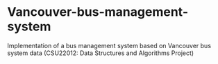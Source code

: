 # Vancouver-bus-management-system
Implementation of a bus management system based on Vancouver bus system data (CSU22012: Data Structures and Algorithms Project)
